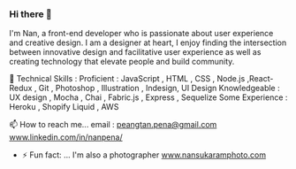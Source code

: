 ### Hi there 👋

I'm Nan, a front-end developer who is passionate about user experience and creative design. I am a designer at heart, I enjoy finding the intersection between innovative design and facilitative user experience as well as creating technology that elevate people and build community. 

🌱 Technical Skills : 
   Proficient : JavaScript , HTML , CSS , Node.js ,React-Redux , Git , Photoshop , Illustration , Indesign, UI Design
   Knowledgeable : UX design , Mocha , Chai , Fabric.js , Express , Sequelize
   Some Experience : Heroku , Shopify Liquid , AWS 

📫 How to reach me...
    email : peangtan.pena@gmail.com
    www.linkedin.com/in/nanpena/
   
- ⚡ Fun fact: ... I'm also a photographer www.nansukaramphoto.com 


<!--
**nanpena/nanpena** is a ✨ _special_ ✨ repository because its `README.md` (this file) appears on your GitHub profile.


